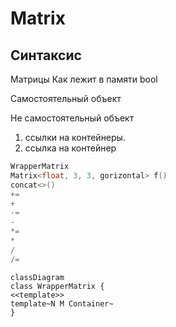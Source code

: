 # Matrix

## Синтаксис

Матрицы 
Как лежит в памяти bool

Самостоятельный объект

Не самостоятельный объект
1) ссылки на контейнеры.
2) ссылка на контейнер

``` c++
WrapperMatrix
Matrix<float, 3, 3, gorizontal> f()
concat<>()
+= 
+
-=
-
*=
*
/
/=
```

```mermaid
classDiagram
class WrapperMatrix {
<<template>>
template~N M Container~
}
```
